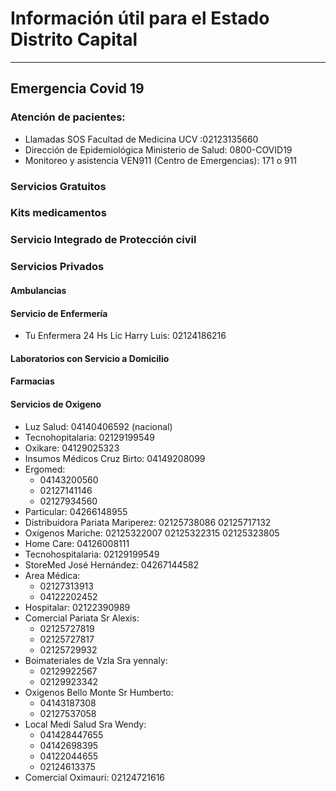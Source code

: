 
# Información útil para el Estado Distrito Capital
---
## Emergencia Covid  19

### Atención de pacientes:
* Llamadas SOS  Facultad de Medicina UCV :02123135660
* Dirección de Epidemiológica Ministerio de Salud: 0800-COVID19
* Monitoreo y asistencia VEN911 (Centro de Emergencias): 171 o 911

### Servicios Gratuitos 

     
### Kits medicamentos


 
### Servicio Integrado de Protección civil

### Servicios Privados

#### Ambulancias

#### Servicio de Enfermería
* Tu Enfermera 24 Hs  Lic Harry Luis: 02124186216
#### Laboratorios con Servicio a Domicilio


#### Farmacias

#### Servicios de Oxigeno
* Luz Salud: 04140406592 (nacional)
* Tecnohopitalaria: 02129199549
* Oxikare: 04129025323
* Insumos Médicos Cruz Birto: 04149208099
* Ergomed: 
  * 04143200560
  * 02127141146
  * 02127934560
* Particular: 04266148955
* Distribuidora Pariata Mariperez: 02125738086 02125717132
* Oxígenos Mariche: 02125322007 02125322315 02125323805
* Home Care: 04126008111
* Tecnohospitalaria: 02129199549
* StoreMed José Hernández: 04267144582
* Area Médica:
  * 02127313913 
  * 04122202452
* Hospitalar: 02122390989
* Comercial Pariata Sr Alexis: 
  * 02125727819 
  * 02125727817 
  * 02125729932
* Boimateriales de Vzla Sra yennaly:
  * 02129922567 
  * 02129923342
* Oxigenos Bello Monte Sr Humberto:
  * 04143187308
  * 02127537058
* Local Medi Salud Sra Wendy:
  * 041428447655 
  * 04142698395 
  * 04122044655 
  * 02124613375
* Comercial Oximauri: 02124721616
  



